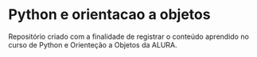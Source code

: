 # Python e orientacao a objetos

Repositório criado com a finalidade de registrar o conteúdo aprendido no curso de Python e Orienteção a Objetos da ALURA.